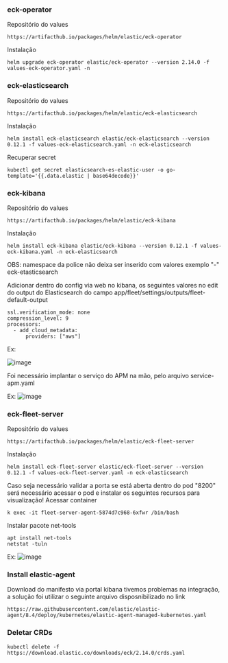 ### eck-operator

Repositório do values 
```
https://artifacthub.io/packages/helm/elastic/eck-operator
```
Instalação
```
helm upgrade eck-operator elastic/eck-operator --version 2.14.0 -f values-eck-operator.yaml -n 
```
### eck-elasticsearch

Repositório do values 
```
https://artifacthub.io/packages/helm/elastic/eck-elasticsearch
```

Instalação
```
helm install eck-elasticsearch elastic/eck-elasticsearch --version 0.12.1 -f values-eck-elasticsearch.yaml -n eck-elasticsearch
```
Recuperar secret
```
kubectl get secret elasticsearch-es-elastic-user -o go-template='{{.data.elastic | base64decode}}'
```

### eck-kibana 

Repositório do values 
```
https://artifacthub.io/packages/helm/elastic/eck-kibana
```
Instalação
```
helm install eck-kibana elastic/eck-kibana --version 0.12.1 -f values-eck-kibana.yaml -n eck-elasticsearch
```
OBS: namespace da police não deixa ser inserido com valores exemplo "-" eck-etasticsearch

Adicionar dentro do config via web no kibana, os seguintes valores no edit do output do Elasticsearch do campo app/fleet/settings/outputs/fleet-default-output

```
ssl.verification_mode: none
compression_level: 9
processors:
  - add_cloud_metadata:
      providers: ["aws"]
```
Ex:

![image](https://github.com/user-attachments/assets/370bf26f-ab44-495d-839b-2048b94c1b32)



Foi necessário implantar o serviço do APM na mão, pelo arquivo service-apm.yaml

Ex:
![image](https://github.com/user-attachments/assets/fae65301-5a17-4f1a-8cd3-9e7466684358)


### eck-fleet-server
Repositório do values 
```
https://artifacthub.io/packages/helm/elastic/eck-fleet-server
```

Instalação
```
helm install eck-fleet-server elastic/eck-fleet-server --version 0.12.1 -f values-eck-fleet-server.yaml -n eck-elasticsearch
```

Caso seja necessário validar a porta se está aberta dentro do pod "8200" será necessário acessar o pod e instalar os seguintes recursos para visualização!
Acessar container 
```
k exec -it fleet-server-agent-5874d7c968-6xfwr /bin/bash
```
Instalar pacote net-tools
```
apt install net-tools
netstat -tuln
```
Ex:
![image](https://github.com/user-attachments/assets/5a760170-0f41-455b-a737-1b9f96cce211)



### Install elastic-agent 
Download do manifesto via portal kibana tivemos problemas na integração, a solução foi utilizar o seguinte arquivo disposnibilizado no link 

```
https://raw.githubusercontent.com/elastic/elastic-agent/8.4/deploy/kubernetes/elastic-agent-managed-kubernetes.yaml
```


### Deletar CRDs

```
kubectl delete -f https://download.elastic.co/downloads/eck/2.14.0/crds.yaml
```
